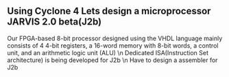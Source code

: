## Using Cyclone 4 Lets design a microprocessor JARVIS 2.0 beta(J2b)

Our FPGA-based 8-bit processor designed using the VHDL language mainly consists of 4 4-bit registers, a 16-word memory with 8-bit words, a control unit, and an arithmetic logic unit (ALU)
\n Dedicated ISA(Instruction Set architecture) is being developed for J2b
\n Have to design a assembler for J2b
